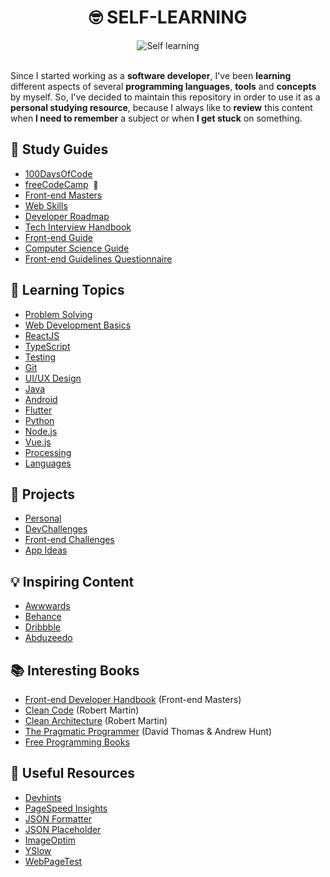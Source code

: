 <h1 align="center">🤓 SELF-LEARNING</h1>

<div align="center">
	<img src="https://i.imgur.com/GD9JvBI.jpg" alt="Self learning">	
</div><br>

Since I started working as a **software developer**, I've been **learning** different aspects of several **programming languages**, **tools** and **concepts** by myself. So, I've decided to maintain this repository in order to use it as a **personal studying resource**, because I always like to **review** this content when **I need to remember** a subject or when **I get stuck** on something.

## 📌 Study Guides

- [100DaysOfCode](https://github.com/DanielBrito/100-days-of-code-frontend)
- [freeCodeCamp](https://www.freecodecamp.org/learn)<span>&nbsp; <a href="https://www.freecodecamp.org/danielbrito" style="text-decoration: none; font-size: 12px" title="My profile">👤</a></span>
- [Front-end Masters](https://frontendmasters.com/books/front-end-handbook/2019/)
- [Web Skills](https://andreasbm.github.io/web-skills/)
- [Developer Roadmap](https://roadmap.sh/)
- [Tech Interview Handbook](https://github.com/DanielBrito/tech-interview-handbook)
- [Front-end Guide](https://github.com/DanielBrito/front-end-guide)
- [Computer Science Guide](https://github.com/DanielBrito/coding-interview-university)
- [Front-end Guidelines Questionnaire](https://github.com/DanielBrito/frontend-guidelines-questionnaire)

## 📑 Learning Topics

- [Problem Solving](https://github.com/DanielBrito/competitive-programming)
- [Web Development Basics](https://github.com/DanielBrito/web-dev-basics)
- [ReactJS](https://github.com/DanielBrito/react-js-tutorials)
- [TypeScript](https://github.com/DanielBrito/learning-typescript)
- [Testing](https://github.com/DanielBrito/learn-testing)
- [Git](https://github.com/DanielBrito/pro-git)
- [UI/UX Design](https://github.com/DanielBrito/ui-ux-design)
- [Java](https://github.com/DanielBrito/learning-java)
- [Android](https://github.com/DanielBrito/learning-android)
- [Flutter](https://github.com/DanielBrito/learning-flutter)
- [Python](https://github.com/DanielBrito/learning-python)
- [Node.js](https://github.com/DanielBrito/learning-node)
- [Vue.js](https://github.com/DanielBrito/learning-vuejs)
- [Processing](https://github.com/DanielBrito/learning-processing)
- [Languages](https://github.com/DanielBrito/learning-languages)

## 🚀 Projects

- [Personal](https://github.com/DanielBrito?tab=projects)
- [DevChallenges](https://devchallenges.io/)
- [Front-end Challenges](https://github.com/felipefialho/frontend-challenges)
- [App Ideas](https://github.com/florinpop17/app-ideas)

## 💡 Inspiring Content

- [Awwwards](https://www.awwwards.com/)
- [Behance](https://www.behance.net/)
- [Dribbble](https://dribbble.com/)
- [Abduzeedo](https://abduzeedo.com/)

## 📚 Interesting Books

- [Front-end Developer Handbook](https://frontendmasters.com/books/front-end-handbook/2019/) (Front-end Masters)
- [Clean Code](https://www.amazon.com/Clean-Code-Handbook-Software-Craftsmanship/dp/0132350882) (Robert Martin)
- [Clean Architecture](https://www.amazon.com.br/Clean-Architecture-Craftsmans-Software-Structure/dp/0134494164) (Robert Martin)
- [The Pragmatic Programmer](https://www.amazon.com.br/Pragmatic-Programmer-journey-mastery-Anniversary/dp/0135957052) (David Thomas & Andrew Hunt)
- [Free Programming Books](https://github.com/DanielBrito/free-programming-books)

## 🧰 Useful Resources

- [Devhints](https://devhints.io/)
- [PageSpeed Insights](https://developers.google.com/speed/pagespeed/insights/)
- [JSON Formatter](https://jsonformatter.curiousconcept.com)
- [JSON Placeholder](https://jsonplaceholder.typicode.com/)
- [ImageOptim](https://imageoptim.com/versions.html)
- [YSlow](http://yslow.org/)
- [WebPageTest](https://webpagetest.org/)